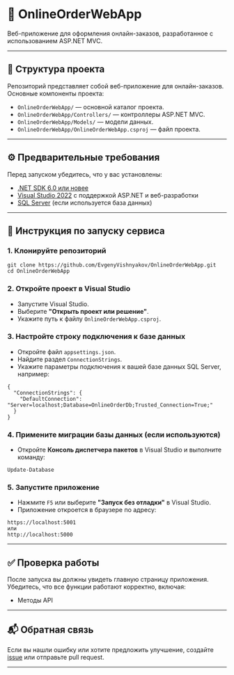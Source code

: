 <h1>🛒 OnlineOrderWebApp</h1>

<p>Веб-приложение для оформления онлайн-заказов, разработанное с использованием ASP.NET MVC.</p>

<hr />

<h2>📁 Структура проекта</h2>

<p>Репозиторий представляет собой веб-приложение для онлайн-заказов. Основные компоненты проекта:</p>

<ul>
  <li><code>OnlineOrderWebApp/</code> — основной каталог проекта.</li>
  <li><code>OnlineOrderWebApp/Controllers/</code> — контроллеры ASP.NET MVC.</li>
  <li><code>OnlineOrderWebApp/Models/</code> — модели данных.</li>
  <li><code>OnlineOrderWebApp/OnlineOrderWebApp.csproj</code> — файл проекта.</li>
</ul>

<hr />

<h2>⚙️ Предварительные требования</h2>

<p>Перед запуском убедитесь, что у вас установлены:</p>

<ul>
  <li><a href="https://dotnet.microsoft.com/en-us/download/dotnet/6.0">.NET SDK 6.0 или новее</a></li>
  <li><a href="https://visualstudio.microsoft.com/vs/">Visual Studio 2022</a> с поддержкой ASP.NET и веб-разработки</li>
  <li><a href="https://www.microsoft.com/en-us/sql-server/sql-server-downloads">SQL Server</a> (если используется база данных)</li>
</ul>

<hr />

<h2>🚀 Инструкция по запуску сервиса</h2>

<h3>1. Клонируйте репозиторий</h3>

<pre><code>git clone https://github.com/EvgenyVishnyakov/OnlineOrderWebApp.git
cd OnlineOrderWebApp
</code></pre>

<h3>2. Откройте проект в Visual Studio</h3>

<ul>
  <li>Запустите Visual Studio.</li>
  <li>Выберите <strong>"Открыть проект или решение"</strong>.</li>
  <li>Укажите путь к файлу <code>OnlineOrderWebApp.csproj</code>.</li>
</ul>

<h3>3. Настройте строку подключения к базе данных</h3>

<ul>
  <li>Откройте файл <code>appsettings.json</code>.</li>
  <li>Найдите раздел <code>ConnectionStrings</code>.</li>
  <li>Укажите параметры подключения к вашей базе данных SQL Server, например:</li>
</ul>

<pre><code>{
  "ConnectionStrings": {
    "DefaultConnection": "Server=localhost;Database=OnlineOrderDb;Trusted_Connection=True;"
  }
}
</code></pre>

<h3>4. Примените миграции базы данных (если используются)</h3>

<ul>
  <li>Откройте <strong>Консоль диспетчера пакетов</strong> в Visual Studio и выполните команду:</li>
</ul>

<pre><code>Update-Database
</code></pre>

<h3>5. Запустите приложение</h3>

<ul>
  <li>Нажмите <code>F5</code> или выберите <strong>"Запуск без отладки"</strong> в Visual Studio.</li>
  <li>Приложение откроется в браузере по адресу:</li>
</ul>

<pre><code>https://localhost:5001
или
http://localhost:5000
</code></pre>

<hr />

<h2>✅ Проверка работы</h2>

<p>После запуска вы должны увидеть главную страницу приложения. Убедитесь, что все функции работают корректно, включая:</p>

<ul>
  <li>Методы API</li>
</ul>

<hr />

<h2>📬 Обратная связь</h2>

<p>Если вы нашли ошибку или хотите предложить улучшение, создайте <a href="https://github.com/EvgenyVishnyakov/OnlineOrderWebApp/issues">issue</a> или отправьте pull request.</p>

<hr />
